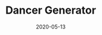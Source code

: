 ---
title: 'Dancer Generator'
url: 'https://houkanshan.itch.io/dancer-generator'
spoiler: Solo - Game
cover: './cover.gif'
date: 2020-05-13
---